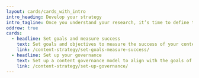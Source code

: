 ```yaml
---
layout: cards/cards_with_intro
intro_heading: Develop your strategy
intro_tagline: Once you understand your research, it’s time to define the purpose of your content.
oddrow: true
cards:
  - headline: Set goals and measure success
    text: Set goals and objectives to measure the success of your content strategy.
    link: /content-strategy/set-goals-measure-success/
  - headline: Set up your governance
    text: Set up a content governance model to align with the goals of your content strategy.
    link: /content-strategy/set-up-governance/
---
```

